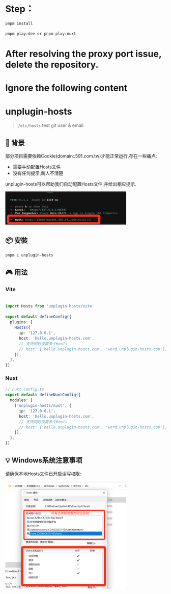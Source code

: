 # Step：

```
pnpm install

pnpm play:dev or pnpm play:nuxt

```

# After resolving the proxy port issue, delete the repository.

# Ignore the following content

# unplugin-hosts

> `/etc/hosts` test git user & email

## 📓 背景

部分项目需要依赖Cookie(domain:.591.com.tw)才能正常运行,存在一些痛点:

  - 需要手动配置Hosts文件
  - 没有任何提示,新人不清楚

unplugin-hosts可以帮助我们自动配置Hosts文件,并给出相应提示.

<img src="./banner.png" width="380" />


## 📦 安裝

```bash
pnpm i unplugin-hosts
```

## 🎮 用法

### Vite

```ts

import Hosts from 'unplugin-hosts/vite'

export default defineConfig({
  plugins: [
    Hosts({
      ip: '127.0.0.1',
      host: 'hello.unplugin-hosts.com',
      // 支持同时设置多个hosts
      // host: ['hello.unplugin-hosts.com', 'word.unplugin-hosts.com'],
    }),
  ],
})
```

### Nuxt

```ts
// nuxt.config.ts
export default defineNuxtConfig({
  modules: [
    ['unplugin-hosts/nuxt', {
      ip: '127.0.0.1',
      host: 'hello.unplugin-hosts.com',
      // 支持同时设置多个hosts
      // host: ['hello.unplugin-hosts.com', 'word.unplugin-hosts.com'],
    }],
  ],
})
```


## 💡 Windows系统注意事项

  请确保本地Hosts文件已开启读写权限:

<img src="./notice.png" width="380" />

